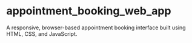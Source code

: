 # appointment_booking_web_app
A responsive, browser-based appointment booking interface built using HTML, CSS, and JavaScript.
